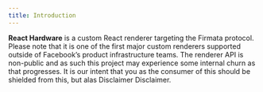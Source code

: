 ```yaml
---
title: Introduction
---
```


**React Hardware** is a custom React renderer targeting the Firmata protocol.
Please note that it is one of the first major custom renderers supported outside
of Facebook’s product infrastructure teams. The renderer API is non-public and
as such this project may experience some internal churn as that progresses. It
is our intent that you as the consumer of this should be shielded from this, but
alas Disclaimer Disclaimer.


